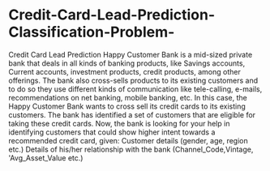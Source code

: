 # Credit-Card-Lead-Prediction-Classification-Problem-
Credit Card Lead Prediction Happy Customer Bank is a mid-sized private bank that deals in all kinds of banking products, like Savings accounts, Current accounts, investment products, credit products, among other offerings.   The bank also cross-sells products to its existing customers and to do so they use different kinds of communication like tele-calling, e-mails, recommendations on net banking, mobile banking, etc.    In this case, the Happy Customer Bank wants to cross sell its credit cards to its existing customers. The bank has identified a set of customers that are eligible for taking these credit cards.   Now, the bank is looking for your help in identifying customers that could show higher intent towards a recommended credit card, given: Customer details (gender, age, region etc.) Details of his/her relationship with the bank (Channel_Code,Vintage, 'Avg_Asset_Value etc.)
